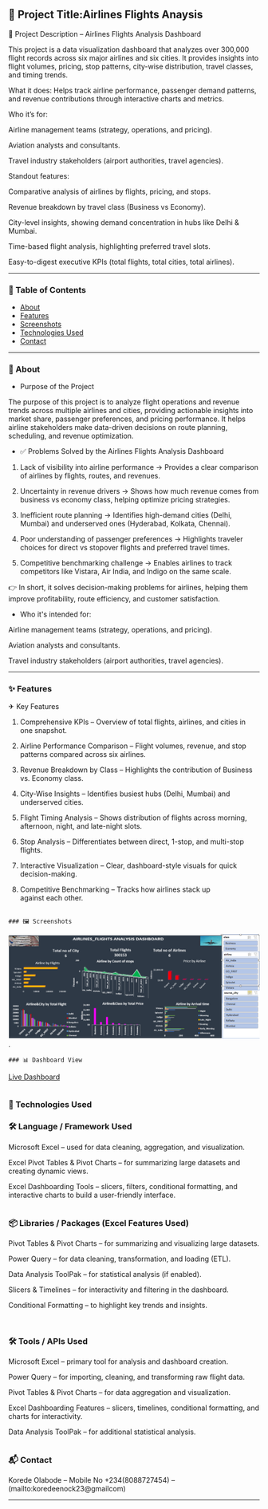 ## 📘 Project Title:Airlines Flights Anaysis

📌 Project Description – Airlines Flights Analysis Dashboard

This project is a data visualization dashboard that analyzes over 300,000 flight records across six major airlines and six cities. It provides insights into flight volumes, pricing, stop patterns, city-wise distribution, travel classes, and timing trends.

What it does:
Helps track airline performance, passenger demand patterns, and revenue contributions through interactive charts and metrics.

Who it’s for:

Airline management teams (strategy, operations, and pricing).

Aviation analysts and consultants.

Travel industry stakeholders (airport authorities, travel agencies).


Standout features:

Comparative analysis of airlines by flights, pricing, and stops.

Revenue breakdown by travel class (Business vs Economy).

City-level insights, showing demand concentration in hubs like Delhi & Mumbai.

Time-based flight analysis, highlighting preferred travel slots.

Easy-to-digest executive KPIs (total flights, total cities, total airlines).

---

### 📂 Table of Contents

* [About](#about)
* [Features](#features)
* [Screenshots](#screenshots)
* [Technologies Used](#technologies-used)
* [Contact](#contact)

---

### 📖 About


* Purpose of the Project

The purpose of this project is to analyze flight operations and revenue trends across multiple airlines and cities,
providing actionable insights into market share, passenger preferences, and pricing performance. 
It helps airline stakeholders make data-driven decisions on route planning, scheduling, and revenue optimization.

* ✅ Problems Solved by the Airlines Flights Analysis Dashboard

1. Lack of visibility into airline performance → Provides a clear comparison of airlines by flights, routes, and revenues.


2. Uncertainty in revenue drivers → Shows how much revenue comes from business vs economy class, helping optimize pricing strategies.


3. Inefficient route planning → Identifies high-demand cities (Delhi, Mumbai) and underserved ones (Hyderabad, Kolkata, Chennai).


4. Poor understanding of passenger preferences → Highlights traveler choices for direct vs stopover flights and preferred travel times.


5. Competitive benchmarking challenge → Enables airlines to track competitors like Vistara, Air India, and Indigo on the same scale.


👉 In short, it solves decision-making problems for airlines, helping them improve profitability, route efficiency, and customer satisfaction.

* Who it's intended for:
   
Airline management teams (strategy, operations, and pricing).

Aviation analysts and consultants.

Travel industry stakeholders (airport authorities, travel agencies).


---

### ✨ Features

✈ Key Features

1. Comprehensive KPIs – Overview of total flights, airlines, and cities in one snapshot.


2. Airline Performance Comparison – Flight volumes, revenue, and stop patterns compared across six airlines.


3. Revenue Breakdown by Class – Highlights the contribution of Business vs. Economy class.


4. City-Wise Insights – Identifies busiest hubs (Delhi, Mumbai) and underserved cities.


5. Flight Timing Analysis – Shows distribution of flights across morning, afternoon, night, and late-night slots.


6. Stop Analysis – Differentiates between direct, 1-stop, and multi-stop flights.


7. Interactive Visualization – Clear, dashboard-style visuals for quick decision-making.


8. Competitive Benchmarking – Tracks how airlines stack up against each other.


```

### 🖼️ Screenshots

```
![Screenshot ](Airlinesdash.PNG).

```
### 📊 Dashboard View
```
[Live Dashboard](https://1drv.ms/x/c/2277007ae0603d10/ES_Z8xQMqYdAqsySn-SypNUBCi4EeQKL41h2ESez4eCvqA?e=uNiGfn)



```

```
### 🧰 Technologies Used


### 🛠 Language / Framework Used

Microsoft Excel – used for data cleaning, aggregation, and visualization.

Excel Pivot Tables & Pivot Charts – for summarizing large datasets and creating dynamic views.

Excel Dashboarding Tools – slicers, filters, conditional formatting, and interactive charts to build a user-friendly interface.

```

```
### 📦 Libraries / Packages (Excel Features Used)

Pivot Tables & Pivot Charts – for summarizing and visualizing large datasets.

Power Query – for data cleaning, transformation, and loading (ETL).

Data Analysis ToolPak – for statistical analysis (if enabled).

Slicers & Timelines – for interactivity and filtering in the dashboard.

Conditional Formatting – to highlight key trends and insights.

```


```
### 🛠 Tools / APIs Used

Microsoft Excel – primary tool for analysis and dashboard creation.

Power Query – for importing, cleaning, and transforming raw flight data.

Pivot Tables & Pivot Charts – for data aggregation and visualization.

Excel Dashboarding Features – slicers, timelines, conditional formatting, and charts for interactivity.

 Data Analysis ToolPak – for additional statistical analysis.

```

```
### 📬 Contact

Korede Olabode – Mobile No +234(8088727454) – (mailto:koredeenock23@gmailcom)

---
